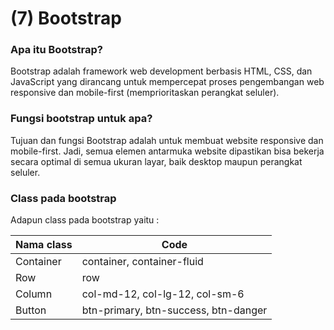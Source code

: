 # (7) Bootstrap

### Apa itu Bootstrap?
Bootstrap adalah framework web development berbasis HTML, CSS, dan JavaScript yang dirancang untuk mempercepat proses pengembangan web responsive dan mobile-first (memprioritaskan perangkat seluler).

### Fungsi bootstrap untuk apa?
Tujuan dan fungsi Bootstrap adalah untuk membuat website responsive dan mobile-first. Jadi, semua elemen antarmuka website dipastikan bisa bekerja secara optimal di semua ukuran layar, baik desktop maupun perangkat seluler.


### Class pada bootstrap
Adapun class pada bootstrap yaitu :

| Nama class | Code |
| ----------- | ----------- |
| Container | container, container-fluid |
| Row | row |
| Column | col-md-12, col-lg-12, col-sm-6 |
| Button | btn-primary, btn-success, btn-danger |